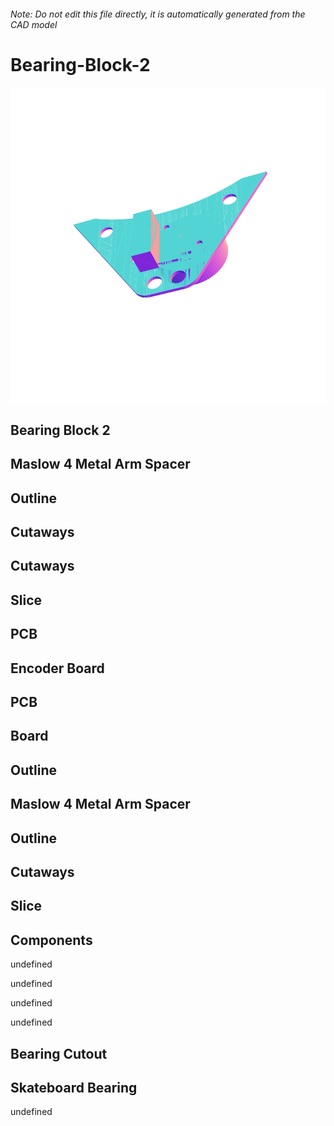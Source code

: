 ###### Note: Do not edit this file directly, it is automatically generated from the CAD model

# Bearing-Block-2

![](/project.svg)

## Bearing Block 2


## Maslow 4 Metal Arm Spacer


## Outline


## Cutaways


## Cutaways


## Slice


## PCB


## Encoder Board


## PCB


## Board


## Outline


## Maslow 4 Metal Arm Spacer


## Outline


## Cutaways


## Slice


## Components


undefined


undefined


undefined


undefined


## Bearing Cutout


## Skateboard Bearing


undefined


